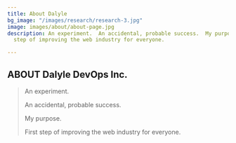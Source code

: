 ```yaml
---
title: About Dalyle
bg_image: "/images/research/research-3.jpg"
image: images/about/about-page.jpg
description: An experiment.  An accidental, probable success.  My purpose.  First
  step of improving the web industry for everyone.

---
```

## ABOUT Dalyle DevOps Inc.

> An experiment.
>
> An accidental, probable success.
>
> My purpose.
>
> First step of improving the web industry for everyone.
